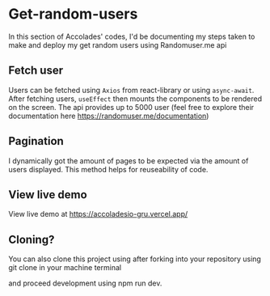 ﻿# Get-random-users
 In this section of Accolades' codes, I'd be documenting my steps taken to make and deploy my get random users using Randomuser.me api
 
 ## Fetch user
 Users can be fetched using `Axios` from react-library or using `async-await`. After fetching users, `useEffect` then mounts the components to be rendered on the screen.
 The api provides up to 5000 user (feel free to explore their documentation here https://randomuser.me/documentation)
 
 ## Pagination
 I dynamically got the amount of pages to be expected via the amount of users displayed. This method helps for reuseability of code.
  
 ## View live demo
 View live demo at https://accoladesio-gru.vercel.app/
 
 ## Cloning?
 You can also clone this project using after forking into your repository using git clone in your machine terminal
 
 and proceed development using npm run dev.
